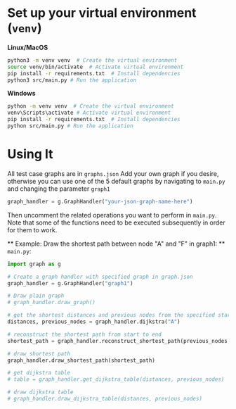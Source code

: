 # Set up your virtual environment (`venv`)

**Linux/MacOS**
```bash
python3 -m venv venv  # Create the virtual environment
source venv/bin/activate  # Activate virtual environment
pip install -r requirements.txt  # Install dependencies
python3 src/main.py # Run the application
```

**Windows**
```bash
python -m venv venv  # Create the virtual environment
venv\Scripts\activate # Activate virtual environment
pip install -r requirements.txt  # Install dependencies
python src/main.py # Run the application
```

# Using It

All test case graphs are in `graphs.json` Add your own graph if you desire, otherwise you can use one of the 5 default graphs by navigating to `main.py` and changing the parameter `graph1`

```python
graph_handler = g.GraphHandler("your-json-graph-name-here")
```

Then uncomment the related operations you want to perform in `main.py`. Note that some of the functions need to be executed subsequently in order for them to work.

** Example: Draw the shortest path between node "A" and "F" in graph1: **
`main.py`:

```python
import graph as g

# Create a graph handler with specified graph in graph.json
graph_handler = g.GraphHandler("graph1")

# Draw plain graph
# graph_handler.draw_graph()

# get the shortest distances and previous nodes from the specified start node
distances, previous_nodes = graph_handler.dijkstra("A")

# reconstruct the shortest path from start to end
shortest_path = graph_handler.reconstruct_shortest_path(previous_nodes, "F")

# draw shortest path
graph_handler.draw_shortest_path(shortest_path)

# get dijkstra table
# table = graph_handler.get_dijkstra_table(distances, previous_nodes)

# draw dijkstra table
# graph_handler.draw_dijkstra_table(distances, previous_nodes)
```